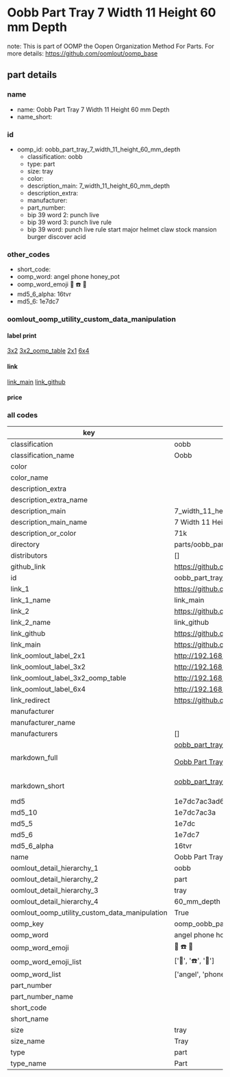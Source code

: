# Oobb Part Tray 7 Width 11 Height 60 mm Depth  

note: This is part of OOMP the Oopen Organization Method For Parts. For more details: https://github.com/oomlout/oomp_base

##  part details
  







### name
* name: Oobb Part Tray 7 Width 11 Height 60 mm Depth
* name_short: 
### id
* oomp_id: oobb_part_tray_7_width_11_height_60_mm_depth
  * classification: oobb
  * type: part
  * size: tray
  * color: 
  * description_main: 7_width_11_height_60_mm_depth
  * description_extra: 
  * manufacturer: 
  * part_number: 
  * bip 39 word 2: punch live
  * bip 39 word 3: punch live rule
  * bip 39 word: punch live rule start major helmet claw stock mansion burger discover acid

### other_codes
* short_code: 
* oomp_word: angel phone honey_pot
* oomp_word_emoji :angel: :phone: :honey_pot:
* md5_6_alpha: 16tvr
* md5_6: 1e7dc7






### oomlout_oomp_utility_custom_data_manipulation
#### label print
[3x2](http://192.168.1.245:1112/?label=oomp%2016tvr)
[3x2_oomp_table](http://192.168.1.108:1112/?label=oomp%2016tvr)
[2x1](http://192.168.1.242:1112/?label=oomp%2016tvr)
[6x4](http://192.168.1.55:1112/?label=oomp%2016tvr)    

#### link

[link_main](https://github.com/oomlout/oomlout_oomp_version_1_messy/tree/main/parts/oobb_part_tray_7_width_11_height_60_mm_depth) [link_github](https://github.com/oomlout/oomlout_oomp_version_1_messy/tree/main/parts/oobb_part_tray_7_width_11_height_60_mm_depth)                             

#### price







### all codes 
| key | value |  
| --- | --- |  
| classification | oobb |  
| classification_name | Oobb |  
| color |  |  
| color_name |  |  
| description_extra |  |  
| description_extra_name |  |  
| description_main | 7_width_11_height_60_mm_depth |  
| description_main_name | 7 Width 11 Height 60 mm Depth |  
| description_or_color | 71k |  
| directory | parts/oobb_part_tray_7_width_11_height_60_mm_depth |  
| distributors | [] |  
| github_link | https://github.com/oomlout/oomlout_oomp_part_src/tree/main/parts/oobb_part_tray_7_width_11_height_60_mm_depth |  
| id | oobb_part_tray_7_width_11_height_60_mm_depth |  
| link_1 | https://github.com/oomlout/oomlout_oomp_version_1_messy/tree/main/parts/oobb_part_tray_7_width_11_height_60_mm_depth |  
| link_1_name | link_main |  
| link_2 | https://github.com/oomlout/oomlout_oomp_version_1_messy/tree/main/parts/oobb_part_tray_7_width_11_height_60_mm_depth |  
| link_2_name | link_github |  
| link_github | https://github.com/oomlout/oomlout_oomp_version_1_messy/tree/main/parts/oobb_part_tray_7_width_11_height_60_mm_depth |  
| link_main | https://github.com/oomlout/oomlout_oomp_version_1_messy/tree/main/parts/oobb_part_tray_7_width_11_height_60_mm_depth |  
| link_oomlout_label_2x1 | http://192.168.1.242:1112/?label=oomp%2016tvr |  
| link_oomlout_label_3x2 | http://192.168.1.245:1112/?label=oomp%2016tvr |  
| link_oomlout_label_3x2_oomp_table | http://192.168.1.108:1112/?label=oomp%2016tvr |  
| link_oomlout_label_6x4 | http://192.168.1.55:1112/?label=oomp%2016tvr |  
| link_redirect | https://github.com/oomlout/oomlout_oomp_version_1_messy/tree/main/parts/oobb_part_tray_7_width_11_height_60_mm_depth |  
| manufacturer |  |  
| manufacturer_name |  |  
| manufacturers | [] |  
| markdown_full | [oobb_part_tray_7_width_11_height_60_mm_depth](none)<br>[](none)<br>[Oobb Part Tray 7 Width 11 Height 60 Mm Depth](none)<br><br> |  
| markdown_short | [oobb_part_tray_7_width_11_height_60_mm_depth](none)<br><br> |  
| md5 | 1e7dc7ac3ad60541abc33d4b7a60ad6e |  
| md5_10 | 1e7dc7ac3a |  
| md5_5 | 1e7dc |  
| md5_6 | 1e7dc7 |  
| md5_6_alpha | 16tvr |  
| name | Oobb Part Tray 7 Width 11 Height 60 mm Depth |  
| oomlout_detail_hierarchy_1 | oobb |  
| oomlout_detail_hierarchy_2 | part |  
| oomlout_detail_hierarchy_3 | tray |  
| oomlout_detail_hierarchy_4 | 60_mm_depth |  
| oomlout_oomp_utility_custom_data_manipulation | True |  
| oomp_key | oomp_oobb_part_tray_7_width_11_height_60_mm_depth |  
| oomp_word | angel phone honey_pot |  
| oomp_word_emoji | :angel: :phone: :honey_pot: |  
| oomp_word_emoji_list | [':angel:', ':phone:', ':honey_pot:'] |  
| oomp_word_list | ['angel', 'phone', 'honey_pot'] |  
| part_number |  |  
| part_number_name |  |  
| short_code |  |  
| short_name |  |  
| size | tray |  
| size_name | Tray |  
| type | part |  
| type_name | Part |  
